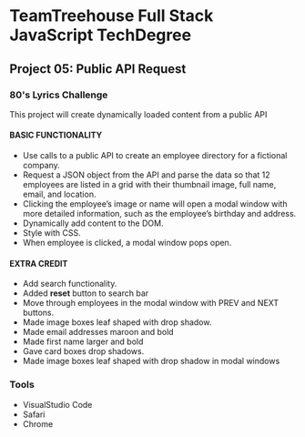 # TeamTreehouse Full Stack JavaScript TechDegree
## Project 05: Public API Request
### 80's Lyrics Challenge
This project will create dynamically loaded content from a public API


#### BASIC FUNCTIONALITY
- Use calls to a public API to create an employee directory for a fictional company.
- Request a JSON object from the API and parse the data so that 12 employees are listed in a grid with their thumbnail image, full name, email, and location.
- Clicking the employee’s image or name will open a modal window with more detailed information, such as the employee’s birthday and address.
- Dynamically add content to the DOM.
- Style with CSS.
- When employee is clicked, a modal window pops open.

#### EXTRA CREDIT
- Add search functionality.
- Added **reset** button to search bar
- Move through employees in the modal window with PREV and NEXT buttons.
- Made image boxes leaf shaped with drop shadow.
- Made email addresses maroon and bold
- Made first name larger and bold
- Gave card boxes drop shadows.
- Made image boxes leaf shaped with drop shadow in modal windows

### Tools
- VisualStudio Code
- Safari
- Chrome
